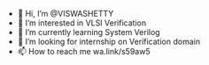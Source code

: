 - 👋 Hi, I’m @VISWASHETTY
- 👀 I’m interested in VLSI Verification
- 🌱 I’m currently learning System Verilog
- 💞️ I’m looking for internship on Verification domain
- 📫 How to reach me wa.link/s59aw5

<!---
VISWASHETTY/VISWASHETTY is a ✨ special ✨ repository because its `README.md` (this file) appears on your GitHub profile.
You can click the Preview link to take a look at your changes.
--->

